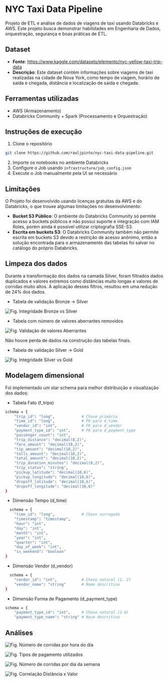 # NYC Taxi Data Pipeline
Projeto de ETL e análise de dados de viagens de taxi usando Databricks e AWS. Este projeto busca demonstrar habilidades em Engenharia de Dados, orquestração, segurança e boas práticas de ETL.

## Dataset

- **Fonte**: https://www.kaggle.com/datasets/elemento/nyc-yellow-taxi-trip-data
- **Descrição**: Este dataset contém informações sobre viagems de taxi realizadas na cidade de Nova York, como tempo de viagem, horário de saída e chegada, distância e localização de saída e chegada.

## Ferramentas utilizadas

- AWS (Armazenamento)
- Databricks Community + Spark (Processamento e Orquestração)

## Instruções de execução

1. Clone o repositório
```bash
git clone https://github.com/rauljpinto/nyc-taxi-data-pipeline.git
```
2. Importe os notebooks no ambiente Databricks
3. Configure o Job usando `infrastructure/job_config.json`
4. Execute o Job manualmente pela UI se necessário
   
## Limitações

O Projeto foi desenvolvido usando licenças gratuitas da AWS e do Databricks, o que trouxe algumas limitações no desenvolvimento:

- **Bucket S3 Público**: O ambiente do Databricks Community só permite acesso a buckets públicos e não possui suporte e integração com IAM Roles, porém ainda é possível utilizar criptografia SSE-S3.
- **Escrita em buckets S3**: O Databricks Community também não permite escrita em buckets S3 devido a restrição de acesso anônimo, então a solução encontrada para o armazenamento das tabelas foi salvar no catálogo do próprio Databricks.

## Limpeza dos dados

Durante a transformação dos dados na camada Silver, foram filtrados dados duplicados e valores extremos como distâncias muito longas e valores de corridas muito altos. A aplicação desses filtros, resultou em uma redução de 24% dos dados.

- Tabela de validação Bronze -> Silver
  
![Fig. Integridade Bronze vs Silver ](screenshots/image_02.PNG)

- Tabela com número de valores aberrantes removidos
  
![Fig. Validação de valores Aberrantes ](screenshots/image_04.PNG)

Não houve perda de dados na construção das tabelas finais.

- Tabela de validação Silver -> Gold

![Fig. Integridade Silver vs Gold ](screenshots/image_03.PNG)


## Modelagem dimensional

Foi implementado um star schema para melhor distribuição e visualização dos dados:

- Tabela Fato (f_trips)
```bash
schema = {
    "trip_id": "long",            # Chave primária
    "time_id": "long",            # FK para d_time
    "vendor_id": "int",           # FK para d_vendor  
    "payment_type_id": "int",     # FK para d_payment_type
    "passenger_count": "int",
    "trip_distance": "decimal(8,2)",
    "fare_amount": "decimal(10,2)",
    "tip_amount": "decimal(10,2)",
    "tolls_amount": "decimal(10,2)",
    "total_amount": "decimal(10,2)",
    "trip_duration_minutes": "decimal(8,2)",
    "trip_status": "string",
    "pickup_latitude": "decimal(10,6)",
    "pickup_longitude": "decimal(10,6)",
    "dropoff_latitude": "decimal(10,6)", 
    "dropoff_longitude": "decimal(10,6)"
}
```

- Dimensão Tempo (d_time)
```bash
  schema = {
    "time_id": "long",            # Chave surrogada
    "timestamp": "timestamp",
    "hour": "int",
    "day": "int", 
    "month": "int",
    "year": "int",
    "quarter": "int",
    "day_of_week": "int",
    "is_weekend": "boolean"
}
```

- Dimensão Vendor (d_vendor)
```bash
  schema = {
    "vendor_id": "int",           # Chave natural (1, 2)
    "vendor_name": "string"       # Nome descritivo
}
```

- Dimensão Forma de Pagamento (d_payment_type)

```bash
schema = {
    "payment_type_id": "int",     # Chave natural (1-6)
    "payment_type_name": "string" # Nove descritivo
```

## Análises

![Fig. Número de corridas por hora do dia ](screenshots/graph_01.png)


![Fig. Tipos de pagamento utilizados ](screenshots/graph_02.png)


![Fig. Número de corridas por dia da semana ](screenshots/graph_03.png)


![Fig. Correlação Distância x Valor ](screenshots/graph_04.png)


